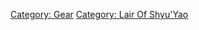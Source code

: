 [Category: Gear](Category:_Gear "wikilink") [Category: Lair Of
Shyu'Yao](Category:_Lair_Of_Shyu'Yao "wikilink")
